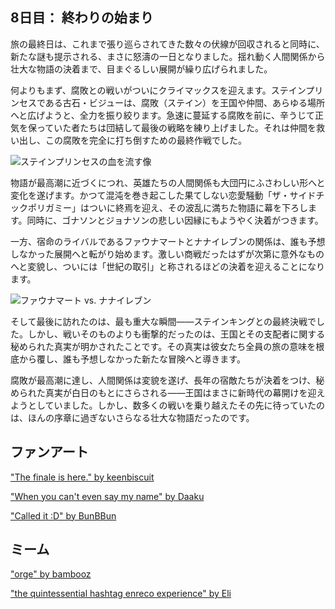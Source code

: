 <!-- title: 終わりの始まり -->

## 8日目： 終わりの始まり

旅の最終日は、これまで張り巡らされてきた数々の伏線が回収されると同時に、新たな謎も提示される、まさに怒濤の一日となりました。揺れ動く人間関係から壮大な物語の決着まで、目まぐるしい展開が繰り広げられました。

何よりもまず、腐敗との戦いがついにクライマックスを迎えます。ステインプリンセスである古石・ビジューは、腐敗（ステイン）を王国や仲間、あらゆる場所へと広げようと、全力を振り絞ります。急速に蔓延する腐敗を前に、辛うじて正気を保っていた者たちは団結して最後の戦略を練り上げました。それは仲間を救い出し、この腐敗を完全に打ち倒すための最終作戦でした。

![ステインプリンセスの血を流す像](images-opt/corruption-opt.webp)

物語が最高潮に近づくにつれ、英雄たちの人間関係も大団円にふさわしい形へと変化を遂げます。かつて混沌を巻き起こした果てしない恋愛騒動「ザ・サイドチックポリガミー」はついに終焉を迎え、その波乱に満ちた物語に幕を下ろします。同時に、ゴナソンとジョナソンの悲しい因縁にもようやく決着がつきます。

一方、宿命のライバルであるファウナマートとナナイレブンの関係は、誰も予想しなかった展開へと転がり始めます。激しい商戦だったはずが次第に意外なものへと変貌し、ついには「世紀の取引」と称されるほどの決着を迎えることになります。

![ファウナマート vs. ナナイレブン](images-opt/faunamoom-opt.webp)

そして最後に訪れたのは、最も重大な瞬間――ステインキングとの最終決戦でした。しかし、戦いそのものよりも衝撃的だったのは、王国とその支配者に関する秘められた真実が明かされたことです。その真実は彼女たち全員の旅の意味を根底から覆し、誰も予想しなかった新たな冒険へと導きます。

腐敗が最高潮に達し、人間関係は変貌を遂げ、長年の宿敵たちが決着をつけ、秘められた真実が白日のもとにさらされる――王国はまさに新時代の幕開けを迎えようとしていました。しかし、数多くの戦いを乗り越えたその先に待っていたのは、ほんの序章に過ぎないさらなる壮大な物語だったのです。

## ファンアート

["The finale is here." by keenbiscuit](https://x.com/keenbiscuit/status/1832589405451931972)

<!-- ame, gura, calli, ina, kiara, moom, fauna, bae, kronii, irys, fuwawa, mococo, nerissa, shiori, bijou, liz, gigi, cecilia, raora -->

["When you can't even say my name" by Daaku](https://x.com/koizumi_arata/status/1832563954859610324)

<!-- kronii, gigi, ame, bijou, irys, ina -->

["Called it :D" by BunBBun](https://x.com/BunBBun1/status/1833235694485180477)

<!-- ame, nerissa, liz, cecilia -->

## ミーム

["orge" by bambooz](https://x.com/_bambooz/status/1918628681867743581)

<!-- ame, gura, calli, ina, kiara, moom, fauna, bae, kronii, irys, fuwawa, mococo, nerissa, shiori, bijou, liz, gigi, cecilia, raora -->

["the quintessential hashtag enreco experience" by Eli](https://x.com/Elisbian_/status/1861075335011352953)

<!-- ame, gura, calli, ina, kiara, moom, fauna, bae, kronii, irys, fuwawa, mococo, nerissa, shiori, bijou, liz, gigi, cecilia, raora -->
